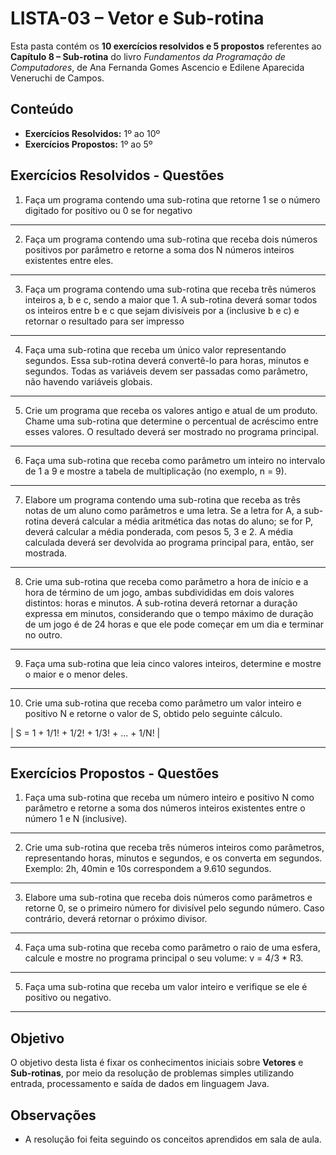 
# LISTA-03 – Vetor e Sub-rotina

Esta pasta contém os **10 exercícios resolvidos e  5 propostos** referentes ao **Capítulo 8 – Sub-rotina** do livro *Fundamentos da Programação de Computadores*, de Ana Fernanda Gomes Ascencio e Edilene Aparecida Veneruchi de Campos.

## Conteúdo

- **Exercícios Resolvidos:** 1º ao 10º 
- **Exercícios Propostos:** 1º ao 5º

## Exercícios Resolvidos - Questões

01. Faça um programa contendo uma sub-rotina que retorne 1 se o número digitado for positivo ou 0 se for negativo
---
02. Faça um programa contendo uma sub-rotina que receba dois números positivos por parâmetro e retorne a soma dos N números inteiros existentes entre eles.
---
03. Faça um programa contendo uma sub-rotina que receba três números inteiros a, b e c, sendo a maior que 1. A sub-rotina deverá somar todos os inteiros entre b e c que sejam divisíveis por a (inclusive b e c) e retornar o resultado para ser impresso
---
04. Faça uma sub-rotina que receba um único valor representando segundos. Essa sub-rotina deverá convertê-lo para horas, minutos e segundos. Todas as variáveis devem ser passadas como parâmetro, não havendo variáveis globais.
---
05. Crie um programa que receba os valores antigo e atual de um produto. Chame uma sub-rotina que determine o percentual de acréscimo entre esses valores. O resultado deverá ser mostrado no programa principal.
---
06. Faça uma sub-rotina que receba como parâmetro um inteiro no intervalo de 1 a 9 e mostre a  tabela de multiplicação (no exemplo, n = 9).
---
07. Elabore um programa contendo uma sub-rotina que receba as três notas de um aluno como parâmetros e uma letra. Se a letra for A, a sub-rotina deverá calcular a média aritmética das notas do aluno; se for P, deverá calcular a média ponderada, com pesos 5, 3 e 2. A média calculada deverá ser devolvida ao programa principal para, então, ser mostrada.
---
08. Crie uma sub-rotina que receba como parâmetro a hora de início e a hora de término de um jogo, ambas subdivididas em dois valores distintos: horas e minutos. A sub-rotina deverá retornar a duração
expressa em minutos, considerando que o tempo máximo de duração de um jogo é de 24 horas e que ele pode começar em um dia e terminar no outro.
---
09. Faça uma sub-rotina que leia cinco valores inteiros, determine e mostre o maior e o menor deles.
---
10. Crie uma sub-rotina que receba como parâmetro um valor inteiro e positivo N e retorne o valor de S, obtido pelo seguinte cálculo. <br>
    
| S = 1 + 1/1! + 1/2! + 1/3! + ... + 1/N! |

---

## Exercícios Propostos - Questões

01. Faça uma sub-rotina que receba um número inteiro e positivo N como parâmetro e retorne a soma dos números inteiros existentes entre o número 1 e N (inclusive).
---
02. Crie uma sub-rotina que receba três números inteiros como parâmetros, representando horas, minutos e segundos, e os converta em segundos. Exemplo: 2h, 40min e 10s correspondem a 9.610 segundos.
---
03. Elabore uma sub-rotina que receba dois números como parâmetros e retorne 0, se o primeiro número for divisível pelo segundo número. Caso contrário, deverá retornar o próximo divisor.
---
04. Faça uma sub-rotina que receba como parâmetro o raio de uma esfera, calcule e mostre no programa principal o seu volume: v = 4/3 * R3.
---
05. Faça uma sub-rotina que receba um valor inteiro e verifique se ele é positivo ou negativo.
---



## Objetivo

O objetivo desta lista é fixar os conhecimentos iniciais sobre **Vetores** e **Sub-rotinas**, por meio da resolução de problemas simples utilizando entrada, processamento e saída de dados em linguagem Java.

## Observações

- A resolução foi feita seguindo os conceitos aprendidos em sala de aula.
